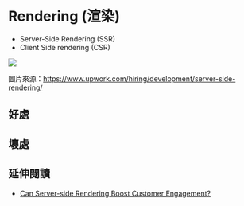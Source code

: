 # Rendering (渲染)

- Server-Side Rendering (SSR)
- Client Side rendering (CSR)

![](https://content-static.upwork.com/blog/uploads/sites/3/2017/09/11114835/CSR-v-SSR-infographic.png)

圖片來源：<https://www.upwork.com/hiring/development/server-side-rendering/>

## 好處

## 壞處

## 延伸閱讀

- [Can Server-side Rendering Boost Customer Engagement?](https://www.upwork.com/hiring/development/server-side-rendering/)

